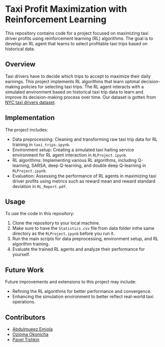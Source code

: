 # Taxi Profit Maximization with Reinforcement Learning

This repository contains code for a project focused on maximizing taxi driver profits using reinforcement learning (RL) algorithms. The goal is to develop an RL agent that learns to select profitable taxi trips based on historical data.

## Overview

Taxi drivers have to decide which trips to accept to maximize their daily earnings. This project implements RL algorithms that learn optimal decision-making policies for selecting taxi trips. The RL agent interacts with a simulated environment based on historical taxi trip data to learn and improve its decision-making process over time. Our dataset is gotten from [NYC taxi drivers dataset](https://www.andresmh.com/nyctaxitrips/).  

## Implementation

The project includes:

- Data preprocessing: Cleaning and transforming raw taxi trip data for RL training in `taxi_trips.ipynb`.  
- Environment setup: Creating a simulated taxi hailing service environment for RL agent interaction in `RLProject.ipynb`.  
- RL algorithms: Implementing various RL algorithms, including Q-learning, SARSA, deep Q-learning, and double deep Q-learning in `RLProject.ipynb`.  
- Evaluation: Assessing the performance of RL agents in maximizing taxi driver profits using metrics such as reward mean and reward standard deviation in `RL_Report.pdf`.  

## Usage

To use the code in this repository:

1. Clone the repository to your local machine.  
2. Make sure to have the `Statistics.csv` file from data folder inthe same directory as the `RLProject.ipynb` before you run it.  
3. Run the main scripts for data preprocessing, environment setup, and RL algorithm training.  
4. Evaluate the trained RL agents and analyze their performance for yourself.  

## Future Work

Future improvements and extensions to this project may include:

- Refining the RL algorithms for better performance and convergence.  
- Enhancing the simulation environment to better reflect real-world taxi operations.  

## Contributors

- [Abdulmueez Emiola](mailto:a.emiola@innopolis.university)
- [Ozioma Okonicha](mailto:o.okonicha@innopolis.university)
- [Pavel Tishkin](mailto:p.tishkin@innopolis.university)

